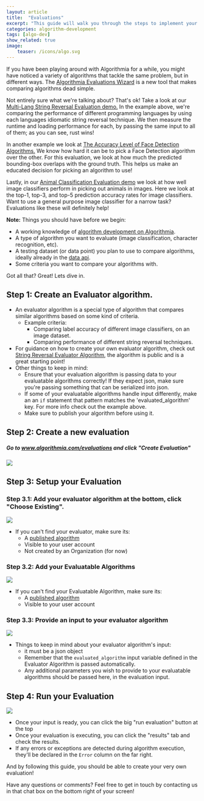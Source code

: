 ```yaml
---
layout: article
title:  "Evaluations"
excerpt: "This guide will walk you through the steps to implement your own evaluation."
categories: algorithm-development
tags: [algo-dev]
show_related: true
image:
    teaser: /icons/algo.svg
---
```


If you have been playing around with Algorithmia for a while, you might have noticed a variety of algorithms that tackle the same problem, but in different ways. 
The [Algorithmia Evaluations Wizard](https://algorithmia.com/evaluations) is a new tool that makes comparing algorithms dead simple.

Not entirely sure what we're talking about? That's ok! Take a look at our [Multi-Lang String Reversal Evaluation demo.](https://algorithmia.com/evaluations/algoevaldemo/string-reversal)
In the example above, we're comparing the performance of different programming languages by using each languages idiomatic string reversal technique.
We then measure the runtime and loading performance for each, by passing the same input to all of them; as you can see, rust wins!

In another example we look at [The Accuracy Level of Face Detection Algorithms.](https://algorithmia.com/evaluations/algoevaldemo/face-detection)
We know how hard it can be to pick a Face Detection algorithm over the other. For this evaluation, we look at how much the predicted bounding-box overlaps with the ground truth.
This helps us make an educated decision for picking an algorithm to use!

Lastly, in our [Animal Classification Evaluation demo](https://algorithmia.com/evaluations/algoevaldemo/animal-classification/) we look at how well image classifiers perform in picking out animals in images.
Here we look at the top-1, top-3, and top-5 prediction accuracy rates for image classifiers.
Want to use a general purpose image classifier for a narrow task? Evaluations like these will definitely help!

**Note:** Things you should have before we begin:
- A working knowledge of [algorithm development on Algorithmia](https://algorithmia.com/developers/algorithm-development/).
- A type of algorithm you want to evaluate (image classification, character recognition, etc).
- A testing dataset (or data point) you plan to use to compare algorithms, ideally already in the [data api](https://algorithmia.com/developers/data/hosted).
- Some criteria you want to compare your algorithms with.

Got all that? Great! Lets dive in.

## Step 1: Create an Evaluator algorithm.

- An evaluator algorithm is a special type of algorithm that compares similar algorithms based on some kind of criteria.
    - Example criteria:
        - Comparing label accuracy of different image classifiers, on an image dataset.
        - Comparing performance of different string reversal techniques.
- For guidance on how to create your own evaluator algorithm, check out [String Reversal Evaluator Algorithm](https://algorithmia.com/algorithms/zeryx/evaluator), the algorithm is public and is a great starting point!
- Other things to keep in mind:
    - Ensure that your evaluation algorithm is passing data to your evaluatable algorithms correctly! If they expect json, make sure you're passing something that can be serialized into json.
    - If some of your evaluatable algorithms handle input differently, make an an `if` statement that pattern matches the 'evaluated_algorithm' key. For more info check out the example above.
    - Make sure to publish your algorithm before using it.

## Step 2: Create a new evaluation

##### Go to www.algorithmia.com/evaluations and click "Create Evaluation"

![](https://i.imgur.com/be7W8BR.png)

## Step 3: Setup your Evaluation

### Step 3.1: Add your evaluator algorithm at the bottom, click "Choose Existing".
![](https://i.imgur.com/gsG4XCz.png)

- If you can't find your evaluator, make sure its:
    - A [published algorithm](https://algorithmia.com/developers/algorithm-development/algorithm-basics/your-first-algo/#publish-your-algorithm)
    - Visible to your user account
    - Not created by an Organization (for now)

### Step 3.2: Add your Evaluatable Algorithms
![](https://i.imgur.com/DaKpEVX.png)

-  If you can't find your Evaluatable Algorithm, make sure its:
    - A [published algorithm](https://algorithmia.com/developers/algorithm-development/algorithm-basics/your-first-algo/#publish-your-algorithm)
    - Visible to your user account
 
### Step 3.3: Provide an input to your evaluator algorithm

![](https://i.imgur.com/90L7OH5.png)
- Things to keep in mind about your evaluator algorithm's input:
    - it must be a json object
    - Remember that the `evaluated_algorithm` input variable defined in the Evaluator Algorithm is passed automatically.
    - Any additional parameters you wish to provide to your evaluatable algorithms should be passed here, in the evaluation input.

## Step 4: Run your Evaluation

![](https://i.imgur.com/xoq8mKe.png)
- Once your input is ready, you can click the big "run evaluation" button at the top
- Once your evaluation is executing, you can click the "results" tab and check the results.
- If any errors or exceptions are detected during algorithm execution, they'll be declared in the `Error` column on the far right.

And by following this guide, you should be able to create your very own evaluation!

Have any questions or comments? Feel free to get in touch by contacting us in that chat box on the bottom right of your screen!
